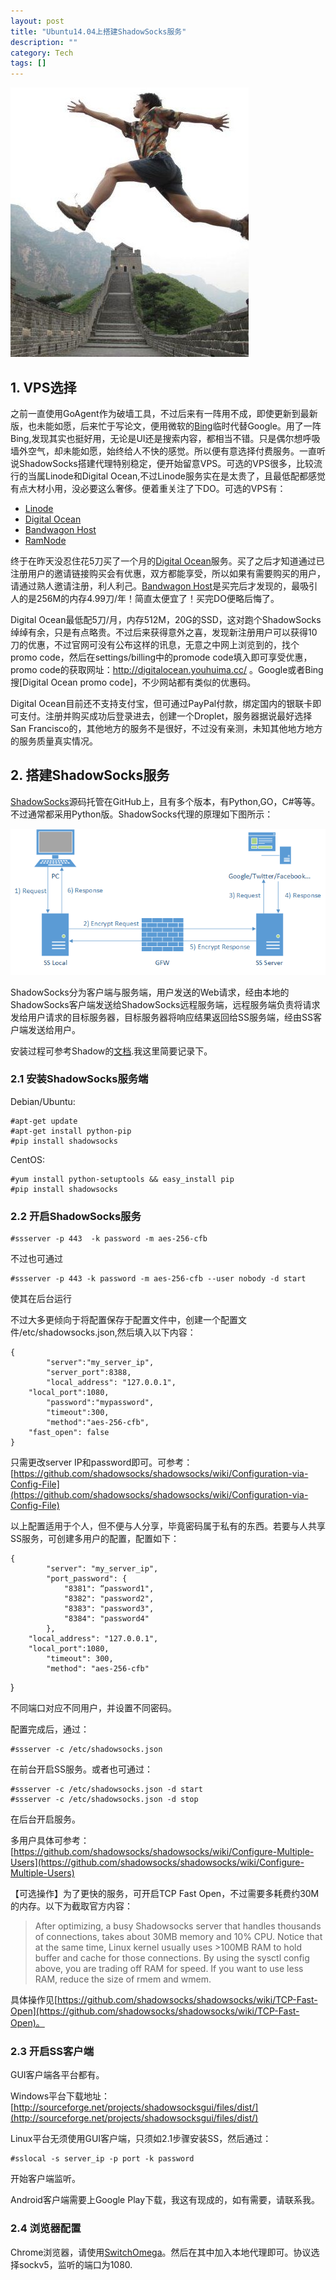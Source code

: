 ```yaml
---
layout: post
title: "Ubuntu14.04上搭建ShadowSocks服务"
description: ""
category: Tech
tags: []
---
```


![](/images/20150601.jpg)

## 1. VPS选择

之前一直使用GoAgent作为破墙工具，不过后来有一阵用不成，即使更新到最新版，也未能如愿，后来忙于写论文，便用微软的[Bing](http://www.bing.com/)临时代替Google。用了一阵Bing,发现其实也挺好用，无论是UI还是搜索内容，都相当不错。只是偶尔想呼吸墙外空气，却未能如愿，始终给人不快的感觉。所以便有意选择付费服务。一直听说ShadowSocks搭建代理特别稳定，便开始留意VPS。可选的VPS很多，比较流行的当属Linode和Digital Ocean,不过Linode服务实在是太贵了，且最低配都感觉有点大材小用，没必要这么奢侈。便着重关注了下DO。可选的VPS有：

<!-- more -->

- [Linode](https://www.linode.com/)
- [Digital Ocean](https://www.digitalocean.com)
- [Bandwagon Host](https://bandwagonhost.com/)
- [RamNode](https://www.ramnode.com)

终于在昨天没忍住花5刀买了一个月的[Digital Ocean](https://www.digitalocean.com)服务。买了之后才知道通过已注册用户的邀请链接购买会有优惠，双方都能享受，所以如果有需要购买的用户，请通过熟人邀请注册，利人利己。[Bandwagon Host](https://bandwagonhost.com/)是买完后才发现的，最吸引人的是256M的内存4.99刀/年！简直太便宜了！买完DO便略后悔了。

Digital Ocean最低配5刀/月，内存512M，20G的SSD，这对跑个ShadowSocks绰绰有余，只是有点略贵。不过后来获得意外之喜，发现新注册用户可以获得10刀的优惠，不过官网可没有公布这样的讯息，无意之中网上浏览到的，找个promo code，然后在settings/billing中的promode code填入即可享受优惠，promo code的获取网址：http://digitalocean.youhuima.cc/ 。Google或者Bing搜[Digital Ocean promo code]，不少网站都有类似的优惠码。

Digital Ocean目前还不支持支付宝，但可通过PayPal付款，绑定国内的银联卡即可支付。注册并购买成功后登录进去，创建一个Droplet，服务器据说最好选择San Francisco的，其他地方的服务不是很好，不过没有亲测，未知其他地方地方的服务质量真实情况。


## 2. 搭建ShadowSocks服务

[ShadowSocks](https://github.com/shadowsocks/shadowsocks)源码托管在GitHub上，且有多个版本，有Python,GO，C#等等。不过通常都采用Python版。ShadowSocks代理的原理如下图所示：

![](/images/shadowsocks.png) 

ShadowSocks分为客户端与服务端，用户发送的Web请求，经由本地的ShadowSocks客户端发送给ShadowSocks远程服务端，远程服务端负责将请求发给用户请求的目标服务器，目标服务器将响应结果返回给SS服务端，经由SS客户端发送给用户。

安装过程可参考Shadow的[文档](https://github.com/shadowsocks/shadowsocks/wiki).我这里简要记录下。

### 2.1 安装ShadowSocks服务端

Debian/Ubuntu:
	
	#apt-get update
	#apt-get install python-pip
	#pip install shadowsocks

CentOS:
	
	#yum install python-setuptools && easy_install pip
	#pip install shadowsocks

### 2.2 开启ShadowSocks服务

	#ssserver -p 443  -k password -m aes-256-cfb

不过也可通过

	#ssserver -p 443 -k password -m aes-256-cfb --user nobody -d start

使其在后台运行

不过大多更倾向于将配置保存于配置文件中，创建一个配置文件/etc/shadowsocks.json,然后填入以下内容：

	{
    		"server":"my_server_ip",
    		"server_port":8388,
    		"local_address": "127.0.0.1",
   		"local_port":1080,
    		"password":"mypassword",
    		"timeout":300,
    		"method":"aes-256-cfb",
   		"fast_open": false
	}

只需更改server IP和password即可。可参考：[https://github.com/shadowsocks/shadowsocks/wiki/Configuration-via-Config-File](https://github.com/shadowsocks/shadowsocks/wiki/Configuration-via-Config-File)

以上配置适用于个人，但不便与人分享，毕竟密码属于私有的东西。若要与人共享SS服务，可创建多用户的配置，配置如下：

	{
    		"server": "my_server_ip",
    		"port_password": {
        		"8381": “password1",
        		"8382": "password2",
        		"8383": "password3",
        		"8384": "password4"
    		},
		"local_address": "127.0.0.1",
   		"local_port":1080,
    		"timeout": 300,
    		"method": "aes-256-cfb"
}

不同端口对应不同用户，并设置不同密码。

配置完成后，通过：

	#ssserver -c /etc/shadowsocks.json

在前台开启SS服务。或者也可通过：

	#ssserver -c /etc/shadowsocks.json -d start
	#ssserver -c /etc/shadowsocks.json -d stop

在后台开启服务。

多用户具体可参考：[https://github.com/shadowsocks/shadowsocks/wiki/Configure-Multiple-Users](https://github.com/shadowsocks/shadowsocks/wiki/Configure-Multiple-Users)

【可选操作】为了更快的服务，可开启TCP Fast Open，不过需要多耗费约30M的内存。以下为截取官方内容：

>After optimizing, a busy Shadowsocks server that handles thousands of connections, takes about 30MB memory and 10% CPU. Notice that at the same time, Linux kernel usually uses >100MB RAM to hold buffer and cache for those connections. By using the sysctl config above, you are trading off RAM for speed. If you want to use less RAM, reduce the size of rmem and wmem.

具体操作见[https://github.com/shadowsocks/shadowsocks/wiki/TCP-Fast-Open](https://github.com/shadowsocks/shadowsocks/wiki/TCP-Fast-Open)。


### 2.3 开启SS客户端

GUI客户端各平台都有。

Windows平台下载地址：[http://sourceforge.net/projects/shadowsocksgui/files/dist/](http://sourceforge.net/projects/shadowsocksgui/files/dist/)

Linux平台无须使用GUI客户端，只须如2.1步骤安装SS，然后通过：

	#sslocal -s server_ip -p port -k password

开始客户端监听。

Android客户端需要上Google Play下载，我这有现成的，如有需要，请联系我。

### 2.4 浏览器配置

Chrome浏览器，请使用[SwitchOmega](https://github.com/FelisCatus/SwitchyOmega)。然后在其中加入本地代理即可。协议选择sockv5，监听的端口为1080.





